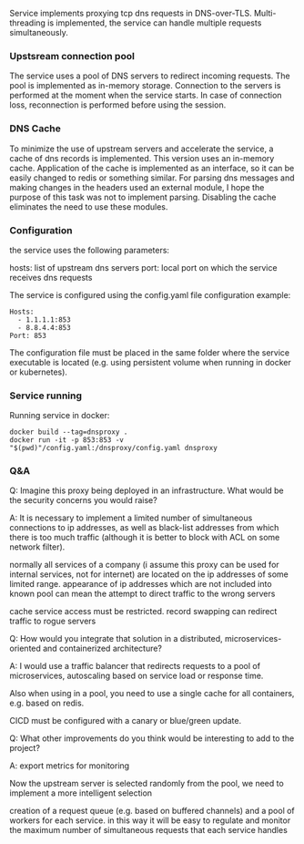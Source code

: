 Service implements proxying tcp dns requests in DNS-over-TLS. Multi-threading is implemented, the service can handle multiple requests simultaneously.

### Upstsream connection pool

The service uses a pool of DNS servers to redirect incoming requests. The pool is implemented as in-memory storage. Connection to the servers is performed at the moment when the service starts. In case of connection loss, reconnection is performed before using the session.  

### DNS Cache

To minimize the use of upstream servers and accelerate the service, a cache of dns records is implemented. This version uses an in-memory cache. Application of the cache is implemented as an interface, so it can be easily changed to redis or something similar.  For parsing dns messages and making changes in the headers used an external module, I hope the purpose of this task was not to implement parsing. Disabling the cache eliminates the need to use these modules.

### Configuration

the service uses the following parameters:

hosts: list of upstream dns servers
port: local port on which the service receives dns requests

The service is configured using the config.yaml file
configuration example: 
```azure
Hosts:
  - 1.1.1.1:853
  - 8.8.4.4:853
Port: 853
```
The configuration file must be placed in the same folder where the service executable is located (e.g. using persistent volume when running in docker or kubernetes).
### Service running

Running service in docker:

```azure
docker build --tag=dnsproxy .
docker run -it -p 853:853 -v "$(pwd)"/config.yaml:/dnsproxy/config.yaml dnsproxy
```

### Q&A

Q: Imagine this proxy being deployed in an infrastructure. What would be the security
concerns you would raise?

A: It is necessary to implement a limited number of simultaneous connections to ip addresses, as well as black-list addresses from which there is too much traffic (although it is better to block with ACL on some network filter).

normally all services of a company (i assume this proxy can be used for internal services, not for internet) are located on the ip addresses of some limited range. appearance of ip addresses which are not included into known pool can mean the attempt to direct traffic to the wrong servers

cache service access must be restricted. record swapping can redirect traffic to rogue servers

Q: How would you integrate that solution in a distributed, microservices-oriented and
containerized architecture?

A: I would use a traffic balancer that redirects requests to a pool of microservices, autoscaling based on service load or response time.

Also when using in a pool, you need to use a single cache for all containers, e.g. based on redis.

CICD must be configured with a canary or blue/green update. 

Q: What other improvements do you think would be interesting to add to the project?

A: export metrics for monitoring

Now the upstream server is selected randomly from the pool, we need to implement a more intelligent selection

creation of a request queue (e.g. based on buffered channels) and a pool of workers for each service. in this way it will be easy to regulate and monitor the maximum number of simultaneous requests that each service handles   